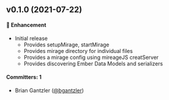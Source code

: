 ## v0.1.0 (2021-07-22)

#### :rocket: Enhancement
* Initial release
  * Provides setupMirage, startMirage
  * Provides mirage directory for individual files
  * Provides a mirage config using mireageJS creatServer
  * Provides discovering Ember Data Models and serializers
  
#### Committers: 1
- Brian Gantzler ([@bgantzler](https://github.com/bgantzler))

